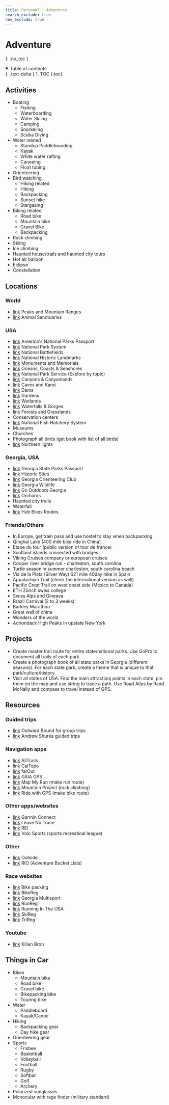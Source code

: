 ```yaml
---
title: Personal - Adventure
search_exclude: true
nav_exclude: true
---
```


<!-- prettier-ignore-start -->
# Adventure
{: .no_toc }

<details open markdown="block">
  <summary>
    Table of contents
  </summary>
  {: .text-delta }
1. TOC
{:toc}
</details>

<!-- prettier-ignore-end -->

## Activities

-   Boating
    -   Fishing
    -   Waterboarding
    -   Water Skiing
    -   Camping
    -   Snorkeling
    -   Scuba Diving
-   Water related
    -   Standup Paddleboarding
    -   Kayak
    -   White water rafting
    -   Canoeing
    -   Float tubing
-   Orienteering
-   Bird watching
    -   Hiking related
    -   Hiking
    -   Backpacking
    -   Sunset hike
    -   Stargazing
-   Biking related
    -   Road bike
    -   Mountain bike
    -   Gravel Bike
    -   Backpacking
-   Rock climbing
-   Skiing
-   Ice climbing
-   Haunted house/trails and haunted city tours
-   Hot air balloon
-   Eclipse
-   Constellation

## Locations

### World

-   [link](https://www.worlddata.info/highest-mountains.php) Peaks and Mountain Ranges
-   [link](https://sanctuaryfederation.org/find-a-sanctuary/) Animal Sanctuaries

### USA

-   [link](https://americasnationalparks.org/passport-to-your-national-parks/) America's National Parks Passport
-   [link](https://www.nps.gov/aboutus/national-park-system.htm) National Park System
-   [link](https://www.nps.gov/subjects/battlefields/visit.htm) National Battlefields
-   [link](https://www.nps.gov/subjects/nationalhistoriclandmarks/list-of-nhls-by-state.htm) National Historic Landmarks
-   [link](https://www.nps.gov/subjects/monuments/visit.htm) Monuments and Memorials
-   [link](https://www.nps.gov/subjects/oceans/index.htm) Oceans, Coasts & Seashores
-   [link](https://www.nps.gov/index.htm) National Park Service (Explore by topic)
-   [link](https://www.nps.gov/subjects/canyons/visit.htm) Canyons & Canyonlands
-   [link](https://www.nps.gov/subjects/caves/index.htm) Caves and Karst
-   [link](https://www.nps.gov/subjects/dams/about.htm) Dams
-   [link](https://www.nps.gov/subjects/landscapearchitecture/gardens.htm) Gardens
-   [link](https://www.nps.gov/subjects/wetlands/index.htm) Wetlands
-   [link](https://www.nps.gov/subjects/waterfalls/waterfalls.htm) Waterfalls & Gorges
-   [link](https://www.fs.usda.gov/visit/forests-and-grasslands) Forests and Grasslands
-   Conservation centers
-   [link](https://www.fws.gov/program/national-fish-hatchery-system/about-us) National Fish Hatchery System
-   Museums
-   Churches
-   Photograph all birds (get book with list of all birds)
-   [link](https://www.outsideonline.com/adventure-travel/essays/northern-lights-canada-joe-buffalo-child/?utm_term=ool_member&utm_campaign=oplus_topfive&utm_medium=email&_hsmi=332351068&utm_source=newsletter) Northern lights

### Georgia, USA

-   [link](https://friendsofgastateparks.org/passport) Georgia State Parks Passport
-   [link](https://gastateparks.org/AllHistoricSites) Historic Sites
-   [link](https://www.gaorienteering.org/) Georgia Orienteering Club
-   [link](https://georgiawildlife.com/) Georgia Wildlife
-   [link](https://www.gooutdoorsgeorgia.com/) Go Outdoors Georgia
-   [link](https://www.orangepippin.com/orchards/united-states/georgia) Orchards
-   Haunted city trails
-   Waterfall
-   [link](https://www.hubbikes.com/hub-routes) Hub Bikes Routes

### Friends/Others

-   In Europe, get train pass and use hostel to stay when backpacking.
-   Qinghai Lake (400 mile bike ride in China)
-   Etape du tour (public version of tour de france)
-   Scotland islands connected with bridges
-   Viking Cruises company or european cruises
-   Cooper river bridge run - charleston, south carolina
-   Turtle season in summer charleston, south carolina beach
-   Via de la Plata (Silver Way) 621 mile 40day hike in Spain
-   Appalachian Trail (check the international version as well)
-   Pacific Crest Trail on west coast side (Mexico to Canada)
-   ETH Zürich swiss college
-   Swiss Alps and Gineava
-   Brazil Carnival (2 to 3 weeks)
-   Barkley Marathon
-   Great wall of china
-   Wonders of the world
-   Adirondack High Peaks in upstate New York

## Projects

-   Create master trail route for entire state/national parks. Use GoPro to document all trails of each park.
-   Create a photograph book of all state parks in Georgia (different seasons). For each state park, create a theme that is unique to that park/culture/history.
-   Visit all states of USA. Find the main attractionj points in each state, pin them on the map and use string to trace a path. Use Road Atlas by Rand McNally and compass to travel instead of GPS.

## Resources

### Guided trips

-   [link](https://www.outwardbound.org/) Outward Bound for group trips
-   [link](https://andrewskurka.com/guided-trips/) Andrew Shurka guided trips

### Navigation apps

-   [link](https://www.alltrails.com/) AllTrails
-   [link](https://caltopo.com/) CalTopo
-   [link](https://faroutguides.com/) farOut
-   [link](https://www.gaiagps.com/) GAIA GPS
-   [link](https://www.mapmyrun.com/routes/search) Map My Run (make run route)
-   [link](https://www.mountainproject.com/) Mountain Project (rock climbing)
-   [link](https://ridewithgps.com/route_planner) Ride with GPS (make bike route)

### Other apps/websites

-   [link](https://connect.garmin.com/) Garmin Connect
-   [link](https://lnt.org/) Leave No Trace
-   [link](https://www.rei.com/) REI
-   [link](https://www.volosports.com/) Volo Sports (sports recreatioal league)

### Other

-   [link](https://www.outsideonline.com/home) Outside
-   [link](https://reachinternationaloutfitters.com/) RIO (Adventure Bucket Lists)

### Race websites

-   [link](https://bikepacking.com/event/) Bike packing
-   [link](https://www.bikereg.com/Events) BikeReg
-   [link](https://www.gamultisports.com/) Georgia Multisport
-   [link](https://www.runreg.com/events) RunReg
-   [link](https://runningintheusa.com/race/list/) Running In The USA
-   [link](https://www.skireg.com/Events) SkiReg
-   [link](https://www.trireg.com/Events) TriReg

### Youtube

-   [link](https://www.youtube.com/@KilianBron) Kilian Bron

## Things in Car

-   Bikes
    -   Mountain bike
    -   Road bike
    -   Gravel bike
    -   Bikepacking bike
    -   Touring bike
-   Water
    -   Paddleboard
    -   Kayak/Canoe
-   Hiking
    -   Backpacking gear
    -   Day hike gear
-   Orienteering gear
-   Sports
    -   Frisbee
    -   Basketball
    -   Volleyball
    -   Football
    -   Rugby
    -   Softball
    -   Golf
    -   Archery
-   Polarized sunglasses
-   Monocular with rage finder (military standard)
